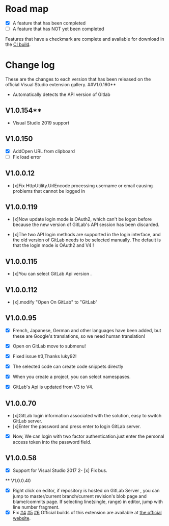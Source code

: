 # Road map

- [x] A feature that has been completed
- [ ] A feature that has NOT yet been completed

Features that have a checkmark are complete and available for
download in the
[CI build](http://vsixgallery.com/extension/54803a44-49e0-4935-bba4-7d7d91682273/).

# Change log

These are the changes to each version that has been released
on the official Visual Studio extension gallery.
##V1.0.160**
- Automatically detects the API version of Gitlab

## V1.0.154**
- Visual Studio 2019 support

## V1.0.150
-  [x] AddOpen URL from clipboard
-  [ ] Fix load error

## V1.0.0.12 

-  [x]Fix HttpUtility.UrlEncode processing username or email causing problems that cannot be logged in

## V1.0.0.119 

-  [x]Now update login mode is OAuth2, which can't be logon before because the new version of GitLab's API session has been discarded.

-  [x]The two API login methods are supported in the login interface, and the old version of GitLab needs to be selected manually. The default is that the login mode is OAuth2 and V4 !


## V1.0.0.115 

-  [x]You can select GitLab Api version .

## V1.0.0.112 

-  [x].modify "Open On GitLab" to "GitLab"

## V1.0.0.95 

-  [x] French, Japanese, German and other languages have been added, but these are Google's translations, so we need human translation!
-  [x] Open on GitLab move to  submenu!
-  [x] Fixed issue #3,Thanks luky92!
-  [x] The selected code can create code snippets directly
-  [x] When you create a project, you can select namespases.
-  [x] GitLab's Api is updated from V3 to V4.


## V1.0.0.70 

-  [x]GitLab login information associated with the solution, easy to switch GitLab server.
-  [x]Enter the password and press enter to login GitLab server.
-  [x] Now, We can login   with two  factor authentication.just enter the personal access token into the password field.

## V1.0.0.58

-  [x] Support for Visual Studio 2017 
2-  [x] Fix bus.


**  V1.0.0.40
 - [x]  Right click on editor, if repository is hosted on GitLab Server , you can jump to master/current branch/current revision's blob page and blame/commits page. If selecting line(single, range) in editor, jump with line number fragment.
-  [x]   Fix [#4](https://www.gitlab.com/maikebing/GitLab.VisualStudio/issues/4) [#5](https://www.gitlab.com/maikebing/GitLab.VisualStudio/issues/5) [#6](https://www.gitlab.com/maikebing/GitLab.VisualStudio/issues/6)
Official builds of this extension are available at [the official website](http://visualstudio.gitclub.cn).
